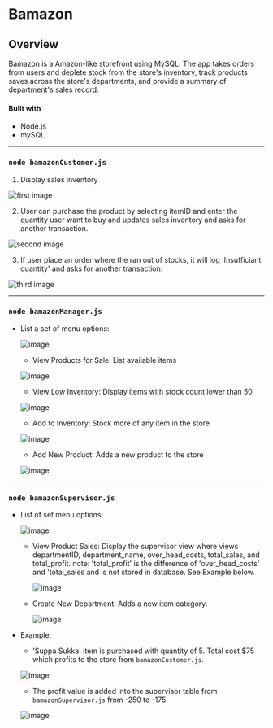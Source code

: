 # Bamazon

## Overview
Bamazon is a Amazon-like storefront using MySQL. The app takes orders from users and deplete stock from the store's inventory, track products saves across the store's departments, and provide a summary of department's sales record. 

#### Built with
  - Node.js
  - mySQL
- - -

### `node bamazonCustomer.js`
1. Display sales inventory

![first image](images/customer1.jpg)

2. User can purchase the product by selecting itemID and enter the quantity user want to buy and updates sales inventory and asks for another transaction.

![second image](images/customer2.jpg)

3. If user place an order where the ran out of stocks, it will log 'Insufficiant quantity' and asks for another transaction.

![third image](images/customer3.jpg)

- - -

### `node bamazonManager.js`
- List a set of menu options:

  ![image](images/manager1.jpg)

  * View Products for Sale: List available items

  ![image](images/manager2.jpg)

  * View Low Inventory: Display items with stock count lower than 50

  ![image](images/manager3.jpg)

  * Add to Inventory: Stock more of any item in the store

  ![image](images/manager4.jpg)

  * Add New Product: Adds a new product to the store

  ![image](images/manager5.jpg)

- - -

### `node bamazonSupervisor.js`
- List of set menu options:

    ![image](images/supervisor1.jpg)

  * View Product Sales: Display the supervisor view where views departmentID, department_name, over_head_costs, total_sales, and total_profit.
  note: 'total_profit' is the difference of 'over_head_costs' and 'total_sales and is not stored in database. See Example below.

    ![image](images/supervisor2.jpg)

  * Create New Department: Adds a new item category.

    ![image](images/supervisor3.jpg)

- Example:

  * 'Suppa Sukka' item is purchased with quantity of 5. Total cost $75 which profits to the store from `bamazonCustomer.js`.

  ![image](images/example1.jpg)

  * The profit value is added into the supervisor table from `bamazonSupervisor.js` from -250 to -175.

  ![image](images/example2.jpg)
